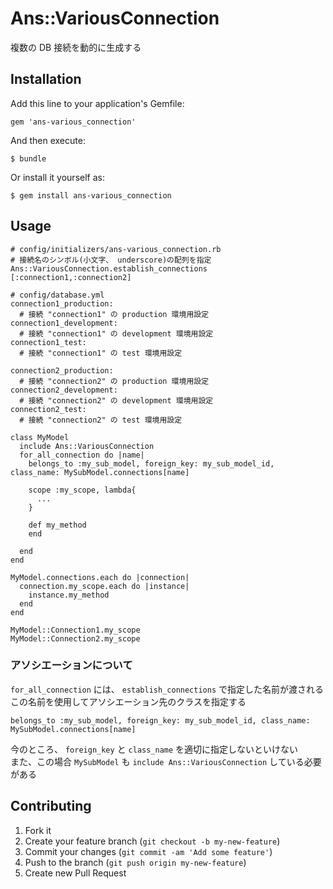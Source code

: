 # Ans::VariousConnection

複数の DB 接続を動的に生成する

## Installation

Add this line to your application's Gemfile:

    gem 'ans-various_connection'

And then execute:

    $ bundle

Or install it yourself as:

    $ gem install ans-various_connection

## Usage

    # config/initializers/ans-various_connection.rb
    # 接続名のシンボル(小文字、 underscore)の配列を指定
    Ans::VariousConnection.establish_connections [:connection1,:connection2]

    # config/database.yml
    connection1_production:
      # 接続 "connection1" の production 環境用設定
    connection1_development:
      # 接続 "connection1" の development 環境用設定
    connection1_test:
      # 接続 "connection1" の test 環境用設定

    connection2_production:
      # 接続 "connection2" の production 環境用設定
    connection2_development:
      # 接続 "connection2" の development 環境用設定
    connection2_test:
      # 接続 "connection2" の test 環境用設定

    class MyModel
      include Ans::VariousConnection
      for_all_connection do |name|
        belongs_to :my_sub_model, foreign_key: my_sub_model_id, class_name: MySubModel.connections[name]

        scope :my_scope, lambda{
          ...
        }

        def my_method
        end

      end
    end

    MyModel.connections.each do |connection|
      connection.my_scope.each do |instance|
        instance.my_method
      end
    end

    MyModel::Connection1.my_scope
    MyModel::Connection2.my_scope

### アソシエーションについて

`for_all_connection` には、 `establish_connections` で指定した名前が渡される  
この名前を使用してアソシエーション先のクラスを指定する

    belongs_to :my_sub_model, foreign_key: my_sub_model_id, class_name: MySubModel.connections[name]

今のところ、 `foreign_key` と `class_name` を適切に指定しないといけない  
また、この場合 `MySubModel` も `include Ans::VariousConnection` している必要がある

## Contributing

1. Fork it
2. Create your feature branch (`git checkout -b my-new-feature`)
3. Commit your changes (`git commit -am 'Add some feature'`)
4. Push to the branch (`git push origin my-new-feature`)
5. Create new Pull Request
